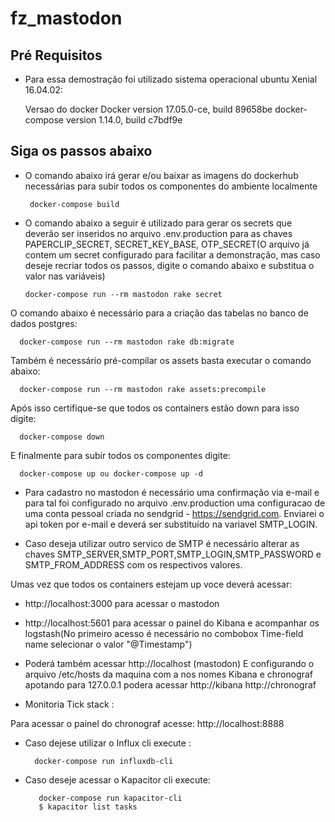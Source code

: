 # fz_mastodon

## Pré Requisitos

- Para essa demostração foi utilizado sistema operacional ubuntu Xenial 16.04.02:

   Versao do docker Docker version 17.05.0-ce, build 89658be
   docker-compose version 1.14.0, build c7bdf9e

## Siga os passos abaixo

- O comando abaixo irá gerar e/ou baixar as imagens do dockerhub necessárias para subir todos os componentes do ambiente localmente
 
       docker-compose build

- O comando abaixo a seguir é utilizado para gerar os secrets que deverão ser inseridos no arquivo .env.production para as chaves PAPERCLIP_SECRET, SECRET_KEY_BASE, OTP_SECRET(O arquivo já contem um secret configurado para facilitar a demonstração, mas caso deseje recriar todos os passos, digite o comando abaixo e substitua o valor nas variáveis)
  
      docker-compose run --rm mastodon rake secret

O comando abaixo é necessário para a criação das tabelas no banco de dados postgres: 

      docker-compose run --rm mastodon rake db:migrate

Também é necessário pré-compilar os assets basta executar o comando abaixo:

      docker-compose run --rm mastodon rake assets:precompile


Após isso certifique-se que todos os containers estão down para isso digite:

      docker-compose down

E finalmente para subir todos os componentes digite: 

      docker-compose up ou docker-compose up -d


- Para cadastro no mastodon é necessário uma confirmação via e-mail e para tal foi configurado no arquivo .env.production uma configuracao de uma conta pessoal criada no sendgrid - https://sendgrid.com. Enviarei o api token por e-mail e deverá ser substituído na variavel SMTP_LOGIN. 

 - Caso deseja utilizar outro servico de SMTP é necessário alterar as chaves SMTP_SERVER,SMTP_PORT,SMTP_LOGIN,SMTP_PASSWORD e SMTP_FROM_ADDRESS com os respectivos valores.
 
 Umas vez que todos os containers estejam up voce deverá acessar:

- http://localhost:3000 para acessar o mastodon
- http://localhost:5601 para acessar o painel do Kibana e acompanhar os logstash(No primeiro acesso é necessário no combobox Time-field name selecionar o valor "@Timestamp")
 
- Poderá também acessar
  http://localhost (mastodon)
 E configurando o arquivo /etc/hosts da maquina com a nos nomes Kibana e chronograf apotando para 127.0.0.1 podera acessar
 http://kibana
 http://chronograf
 
 - Monitoria Tick stack :
 
 Para acessar o painel do chronograf acesse: http://localhost:8888
 
 - Caso dejese utilizar o Influx cli execute :
 
         docker-compose run influxdb-cli
- Caso deseje acessar o Kapacitor cli execute:

         docker-compose run kapacitor-cli
         $ kapacitor list tasks


 
